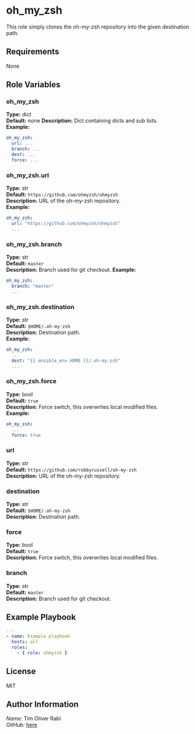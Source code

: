 oh_my_zsh
=========

This role simply clones the oh-my-zsh repository into the given destination path.

Requirements
------------

None

Role Variables
--------------

### oh_my_zsh

**Type:** dict  
**Default:** none
**Description:** Dict containing dicts and sub lists.  
**Example:**  

```yaml
oh_my_zsh:
  url: ...
  branch: ...
  dest: ...
  force: ...
```

### oh_my_zsh.url

**Type:** str  
**Default:** `https://github.com/ohmyzsh/ohmyzsh`  
**Description:** URL of the oh-my-zsh repository.  
**Example:**  

```yaml
oh_my_zsh:
  url: "https://github.com/ohmyzsh/ohmyzsh"
  ...
```

### oh_my_zsh.branch

**Type:** str  
**Default:** `master`  
**Description:** Branch used for git checkout.
**Example:**  

```yaml
oh_my_zsh:
  branch: "master"
  ...
```

### oh_my_zsh.destination

**Type:** str  
**Default:** `$HOME/.oh-my-zsh`  
**Description:** Destination path.  
**Example:**  

```yaml
oh_my_zsh:
  ...
  dest: "{{ ansible_env.HOME }}/.oh-my-zsh"
  ...
```

### oh_my_zsh.force

**Type:** bool  
**Default:** `true`  
**Description:** Force switch, this overwrites local modified files.  
**Example:**  

```yaml
oh_my_zsh:
  ...
  force: true
```

### url

**Type:** str  
**Default:** `https://github.com/robbyrussell/oh-my-zsh`  
**Description:** URL of the oh-my-zsh repository.  

### destination

**Type:** str  
**Default:** `$HOME/.oh-my-zsh`  
**Description:** Destination path.  

### force

**Type:** bool  
**Default:** `true`  
**Description:** Force switch, this overwrites local modified files.  

### branch

**Type:** str  
**Default:** `master`  
**Description:** Branch used for git checkout.  


Example Playbook
----------------

```yaml
---
- name: Example playbook
  hosts: all
  roles: 
    - { role: ohmyzsh }
```

License
-------

MIT

Author Information
------------------

*Name:* Tim Oliver Rabl  
*GitHub:* [here](https://github.com/timrabl)

